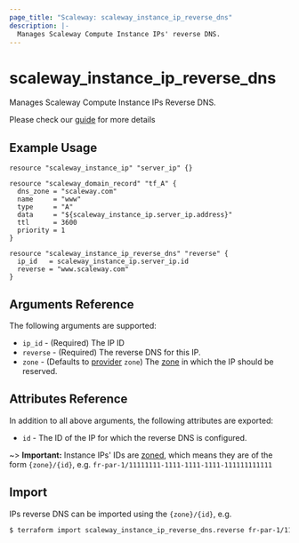 ```yaml
---
page_title: "Scaleway: scaleway_instance_ip_reverse_dns"
description: |-
  Manages Scaleway Compute Instance IPs' reverse DNS.
---
```


# scaleway_instance_ip_reverse_dns

Manages Scaleway Compute Instance IPs Reverse DNS.

Please check our [guide](https://www.scaleway.com/en/docs/compute/instances/how-to/configure-reverse-dns/) for more details

## Example Usage

```hcl
resource "scaleway_instance_ip" "server_ip" {}

resource "scaleway_domain_record" "tf_A" {
  dns_zone = "scaleway.com"
  name     = "www"
  type     = "A"
  data     = "${scaleway_instance_ip.server_ip.address}"
  ttl      = 3600
  priority = 1
}

resource "scaleway_instance_ip_reverse_dns" "reverse" {
  ip_id   = scaleway_instance_ip.server_ip.id
  reverse = "www.scaleway.com"
}
```

## Arguments Reference

The following arguments are supported:

- `ip_id` - (Required) The IP ID
- `reverse` - (Required) The reverse DNS for this IP.
- `zone` - (Defaults to [provider](../index.md#zone) `zone`) The [zone](../guides/regions_and_zones.md#zones) in which the IP should be reserved.

## Attributes Reference

In addition to all above arguments, the following attributes are exported:

- `id` - The ID of the IP for which the reverse DNS is configured.

~> **Important:** Instance IPs' IDs are [zoned](../guides/regions_and_zones.md#resource-ids), which means they are of the form `{zone}/{id}`, e.g. `fr-par-1/11111111-1111-1111-1111-111111111111`

## Import

IPs reverse DNS can be imported using the `{zone}/{id}`, e.g.

```bash
$ terraform import scaleway_instance_ip_reverse_dns.reverse fr-par-1/11111111-1111-1111-1111-111111111111
```

